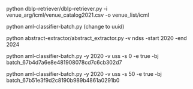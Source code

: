 python dblp-retriever/dblp-retriever.py -i venue_arg/icml/venue_catalog2021.csv
 -o venue_list/icml


python aml-classifier-batch.py (change to uuid)

python abstract-extractor/abstract_extractor.py -v ndss -start 2020 -end 2024

python aml-classifier-batch.py -y 2020 -v uss -s 0 -e true -bj batch_67b4d7a6e8e481908078cd7c6cb302d7

python aml-classifier-batch.py -y 2020 -v uss -s 50 -e true -bj batch_67b51e3f9d2c8190b989b4861a0291b0
